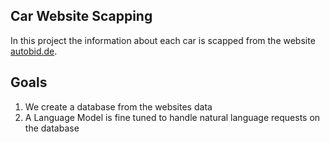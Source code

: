 ## Car Website Scapping
In this project the information about each car is scapped from the website [autobid.de](https://autobid.de). 

## Goals
 
1. We create a database from the websites data
2. A Language Model is fine tuned to handle natural language requests on the database
